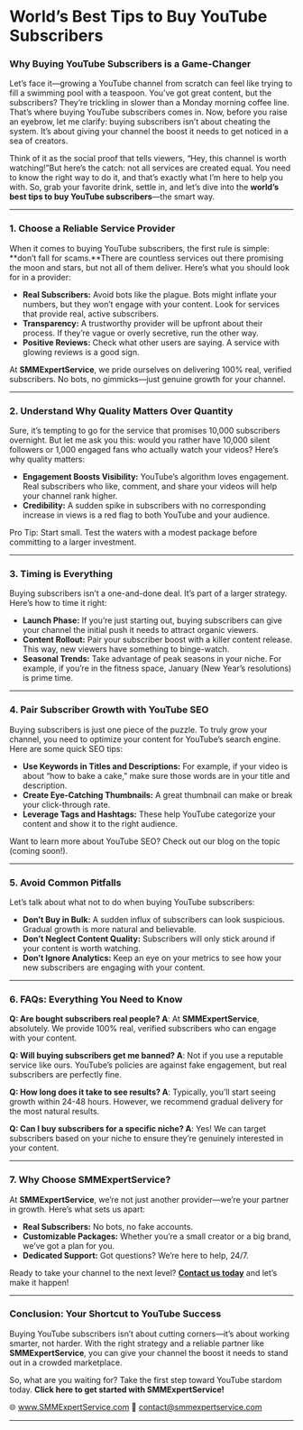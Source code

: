 
# World’s Best Tips to Buy YouTube Subscribers  


### Why Buying YouTube Subscribers is a Game-Changer

Let’s face it—growing a YouTube channel from scratch can feel like trying to fill a swimming pool with a teaspoon. You’ve got great content, but the subscribers? They’re trickling in slower than a Monday morning coffee line. That’s where buying YouTube subscribers comes in. Now, before you raise an eyebrow, let me clarify: buying subscribers isn’t about cheating the system. It’s about giving your channel the boost it needs to get noticed in a sea of creators.

Think of it as the social proof that tells viewers, “Hey, this channel is worth watching!”But here’s the catch: not all services are created equal. You need to know the right way to do it, and that’s exactly what I’m here to help you with. So, grab your favorite drink, settle in, and let’s dive into the  **world’s best tips to buy YouTube subscribers**—the smart way.

----------

### 1. Choose a Reliable Service Provider

When it comes to buying YouTube subscribers, the first rule is simple:  **don’t fall for scams.**There are countless services out there promising the moon and stars, but not all of them deliver. Here’s what you should look for in a provider:

-   **Real Subscribers:**  Avoid bots like the plague. Bots might inflate your numbers, but they won’t engage with your content. Look for services that provide real, active subscribers.
-   **Transparency:**  A trustworthy provider will be upfront about their process. If they’re vague or overly secretive, run the other way.
-   **Positive Reviews:**  Check what other users are saying. A service with glowing reviews is a good sign.

At  **SMMExpertService**, we pride ourselves on delivering 100% real, verified subscribers. No bots, no gimmicks—just genuine growth for your channel.

----------

### 2. Understand Why Quality Matters Over Quantity

Sure, it’s tempting to go for the service that promises 10,000 subscribers overnight. But let me ask you this: would you rather have 10,000 silent followers or 1,000 engaged fans who actually watch your videos? Here’s why quality matters:

-   **Engagement Boosts Visibility:**  YouTube’s algorithm loves engagement. Real subscribers who like, comment, and share your videos will help your channel rank higher.
-   **Credibility:**  A sudden spike in subscribers with no corresponding increase in views is a red flag to both YouTube and your audience.

Pro Tip: Start small. Test the waters with a modest package before committing to a larger investment.

----------

### 3. Timing is Everything

Buying subscribers isn’t a one-and-done deal. It’s part of a larger strategy. Here’s how to time it right:

-   **Launch Phase:**  If you’re just starting out, buying subscribers can give your channel the initial push it needs to attract organic viewers.
-   **Content Rollout:**  Pair your subscriber boost with a killer content release. This way, new viewers have something to binge-watch.
-   **Seasonal Trends:**  Take advantage of peak seasons in your niche. For example, if you’re in the fitness space, January (New Year’s resolutions) is prime time.

----------

### 4. Pair Subscriber Growth with YouTube SEO

Buying subscribers is just one piece of the puzzle. To truly grow your channel, you need to optimize your content for YouTube’s search engine. Here are some quick SEO tips:

-   **Use Keywords in Titles and Descriptions:**  For example, if your video is about “how to bake a cake,” make sure those words are in your title and description.
-   **Create Eye-Catching Thumbnails:**  A great thumbnail can make or break your click-through rate.
-   **Leverage Tags and Hashtags:**  These help YouTube categorize your content and show it to the right audience.

Want to learn more about YouTube SEO? Check out our blog on the topic (coming soon!).

----------

### 5. Avoid Common Pitfalls

Let’s talk about what not to do when buying YouTube subscribers:

-   **Don’t Buy in Bulk:**  A sudden influx of subscribers can look suspicious. Gradual growth is more natural and believable.
-   **Don’t Neglect Content Quality:**  Subscribers will only stick around if your content is worth watching.
-   **Don’t Ignore Analytics:**  Keep an eye on your metrics to see how your new subscribers are engaging with your content.

----------

### 6. FAQs: Everything You Need to Know

**Q: Are bought subscribers real people? A**: At  **SMMExpertService**, absolutely. We provide 100% real, verified subscribers who can engage with your content.

**Q: Will buying subscribers get me banned? A**: Not if you use a reputable service like ours. YouTube’s policies are against fake engagement, but real subscribers are perfectly fine.

**Q: How long does it take to see results? A**: Typically, you’ll start seeing growth within 24-48 hours. However, we recommend gradual delivery for the most natural results.

**Q: Can I buy subscribers for a specific niche? A**: Yes! We can target subscribers based on your niche to ensure they’re genuinely interested in your content.

----------

### 7. Why Choose SMMExpertService?

At  **SMMExpertService**, we’re not just another provider—we’re your partner in growth. Here’s what sets us apart:

-   **Real Subscribers:**  No bots, no fake accounts.
-   **Customizable Packages:**  Whether you’re a small creator or a big brand, we’ve got a plan for you.
-   **Dedicated Support:**  Got questions? We’re here to help, 24/7.

Ready to take your channel to the next level?  [**Contact us today**](https://www.smmexpertservice.com/)  and let’s make it happen!

----------

### Conclusion: Your Shortcut to YouTube Success

Buying YouTube subscribers isn’t about cutting corners—it’s about working smarter, not harder. With the right strategy and a reliable partner like  **SMMExpertService**, you can give your channel the boost it needs to stand out in a crowded marketplace.

So, what are you waiting for? Take the first step toward YouTube stardom today.  **Click here to get started with SMMExpertService!**  

🌐 www.SMMExpertService.com 
📧 contact@smmexpertservice.com

--- 
